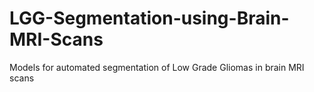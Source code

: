 # LGG-Segmentation-using-Brain-MRI-Scans
Models for automated segmentation of Low Grade Gliomas in brain MRI scans
